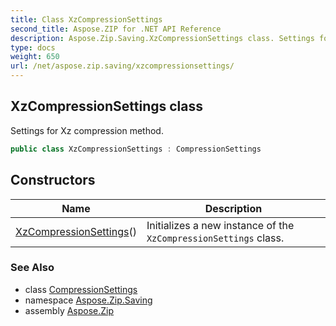 ```yaml
---
title: Class XzCompressionSettings
second_title: Aspose.ZIP for .NET API Reference
description: Aspose.Zip.Saving.XzCompressionSettings class. Settings for Xz compression method
type: docs
weight: 650
url: /net/aspose.zip.saving/xzcompressionsettings/
---
```

## XzCompressionSettings class

Settings for Xz compression method.

```csharp
public class XzCompressionSettings : CompressionSettings
```

## Constructors

| Name | Description |
| --- | --- |
| [XzCompressionSettings](xzcompressionsettings/)() | Initializes a new instance of the `XzCompressionSettings` class. |

### See Also

* class [CompressionSettings](../compressionsettings/)
* namespace [Aspose.Zip.Saving](../../aspose.zip.saving/)
* assembly [Aspose.Zip](../../)


